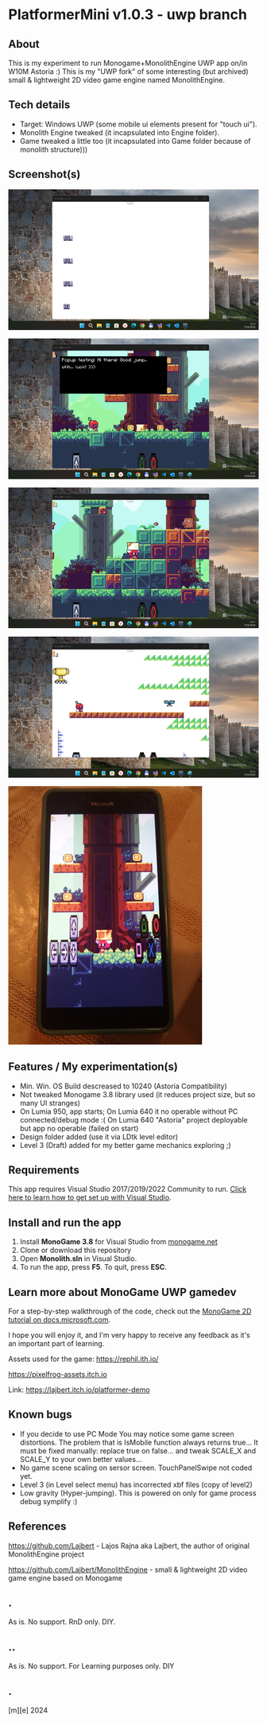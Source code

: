 # PlatformerMini v1.0.3 - uwp branch

## About 
This is my experiment to run Monogame+MonolithEngine UWP app on/in W10M Astoria :) This is my "UWP fork" of some interesting (but archived) small & lightweight 2D video game engine named MonolithEngine.

## Tech details
- Target: Windows UWP (some mobile ui elements present for "touch ui").
- Monolith Engine tweaked (it incapsulated into Engine folder).
- Game tweaked a little too (it incapsulated into Game folder because of monolith structure)))

## Screenshot(s)
![Sony Vaio](Images/shot01.png)

![Sony Vaio](Images/shot02.png)

![Sony Vaio](Images/shot03.png)

![Sony Vaio](Images/shot05.png)

![Lumia 950](Images/shot07.png)


## Features / My experimentation(s)
- Min. Win. OS Build descreased to 10240 (Astoria Compatibility)
- Not tweaked Monogame 3.8 library used (it reduces project size, but so many UI stranges)
- On Lumia 950, app starts; On Lumia 640 it no operable without PC connected/debug mode :( On Lumia 640 "Astoria" project deployable but app no operable (failed on start)
- Design folder added (use it via LDtk level editor)
- Level 3 (Draft) added for my better game mechanics exploring ;)

## Requirements
This app requires Visual Studio 2017/2019/2022 Community to run. [Click here to learn how to get set up with Visual Studio](https://docs.microsoft.com/windows/uwp/get-started/get-set-up).

## Install and run the app
1. Install **MonoGame 3.8** for Visual Studio from [monogame.net](http://www.monogame.net/)
2. Clone or download this repository
3. Open **Monolith.sln** in Visual Studio.
4. To run the app, press **F5**. To quit, press **ESC**.

## Learn more about MonoGame UWP gamedev
For a step-by-step walkthrough of the code, check out the [MonoGame 2D tutorial on docs.microsoft.com](https://web.archive.org/web/20170907085024/https://docs.microsoft.com/en-us/windows/uwp/get-started/get-started-tutorial-game-mg2d).

I hope you will enjoy it, and I'm very happy to receive any feedback as it's an important part of learning.

Assets used for the game:
https://rephil.ith.io/

https://pixelfrog-assets.itch.io

Link: https://lajbert.itch.io/platformer-demo

## Known bugs
- If you decide to use PC Mode You may notice some game screen distortions. The problem that is IsMobile function always returns true... It must be fixed manually: replace true on false... and tweak SCALE_X and SCALE_Y to your own better values...  
- No game scene scaling on sersor screen. TouchPanelSwipe not coded yet.
- Level 3 (in Level select menu) has incorrected xbf files (copy of level2)
- Low gravity (Hyper-jumping). This is powered on only for game process debug symplify :)

## References

https://github.com/Lajbert - Lajos Rajna aka Lajbert, the author of original MonolithEngine project

https://github.com/Lajbert/MonolithEngine - small & lightweight 2D video game engine based on Monogame

## . 
As is. No support. RnD only. DIY.

## ..
As is. No support. For Learning purposes only. DIY

## .
[m][e] 2024
